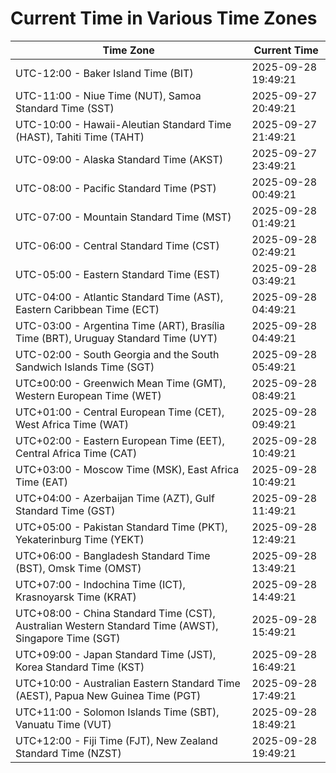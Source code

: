 # Current Time in Various Time Zones

| Time Zone | Current Time |
|-----------|--------------|
| UTC-12:00 - Baker Island Time (BIT) | 2025-09-28 19:49:21 |
| UTC-11:00 - Niue Time (NUT), Samoa Standard Time (SST) | 2025-09-27 20:49:21 |
| UTC-10:00 - Hawaii-Aleutian Standard Time (HAST), Tahiti Time (TAHT) | 2025-09-27 21:49:21 |
| UTC-09:00 - Alaska Standard Time (AKST) | 2025-09-27 23:49:21 |
| UTC-08:00 - Pacific Standard Time (PST) | 2025-09-28 00:49:21 |
| UTC-07:00 - Mountain Standard Time (MST) | 2025-09-28 01:49:21 |
| UTC-06:00 - Central Standard Time (CST) | 2025-09-28 02:49:21 |
| UTC-05:00 - Eastern Standard Time (EST) | 2025-09-28 03:49:21 |
| UTC-04:00 - Atlantic Standard Time (AST), Eastern Caribbean Time (ECT) | 2025-09-28 04:49:21 |
| UTC-03:00 - Argentina Time (ART), Brasília Time (BRT), Uruguay Standard Time (UYT) | 2025-09-28 04:49:21 |
| UTC-02:00 - South Georgia and the South Sandwich Islands Time (SGT) | 2025-09-28 05:49:21 |
| UTC±00:00 - Greenwich Mean Time (GMT), Western European Time (WET) | 2025-09-28 08:49:21 |
| UTC+01:00 - Central European Time (CET), West Africa Time (WAT) | 2025-09-28 09:49:21 |
| UTC+02:00 - Eastern European Time (EET), Central Africa Time (CAT) | 2025-09-28 10:49:21 |
| UTC+03:00 - Moscow Time (MSK), East Africa Time (EAT) | 2025-09-28 10:49:21 |
| UTC+04:00 - Azerbaijan Time (AZT), Gulf Standard Time (GST) | 2025-09-28 11:49:21 |
| UTC+05:00 - Pakistan Standard Time (PKT), Yekaterinburg Time (YEKT) | 2025-09-28 12:49:21 |
| UTC+06:00 - Bangladesh Standard Time (BST), Omsk Time (OMST) | 2025-09-28 13:49:21 |
| UTC+07:00 - Indochina Time (ICT), Krasnoyarsk Time (KRAT) | 2025-09-28 14:49:21 |
| UTC+08:00 - China Standard Time (CST), Australian Western Standard Time (AWST), Singapore Time (SGT) | 2025-09-28 15:49:21 |
| UTC+09:00 - Japan Standard Time (JST), Korea Standard Time (KST) | 2025-09-28 16:49:21 |
| UTC+10:00 - Australian Eastern Standard Time (AEST), Papua New Guinea Time (PGT) | 2025-09-28 17:49:21 |
| UTC+11:00 - Solomon Islands Time (SBT), Vanuatu Time (VUT) | 2025-09-28 18:49:21 |
| UTC+12:00 - Fiji Time (FJT), New Zealand Standard Time (NZST) | 2025-09-28 19:49:21 |
